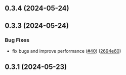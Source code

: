 

## 0.3.4 (2024-05-24)

## 0.3.3 (2024-05-24)


### Bug Fixes

* fix bugs and improve performance ([#40](https://github.com/GSTJ/react-native-magic-modal/issues/40)) ([2694e60](https://github.com/GSTJ/react-native-magic-modal/commit/2694e60291a4ede152168601d7c962b910885c43))

## 0.3.1 (2024-05-23)
